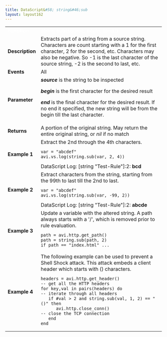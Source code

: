 ```yaml
---
title: DataScript&#58; string&#46;sub
layout: layout162
---
```

<table class="table table-hover table table-bordered table-hover">  
<tbody>          
<tr>   
<td><span style="color: white; font-size: medium;"><strong>Function</strong></span></td>
<td><span style="color: white;"><b>string.sub(source, begin, [end])</b></span></td>
</tr>
<tr>   
<td><span style="font-size: medium;"><strong>Description</strong></span></td>
<td>Extracts part of a string from a source string.  Characters are count starting with a 1 for the first character, 2 for the second, etc.  Characters may also be negative.  So -1 is the last character of the source string, -2 is the second to last, etc.</td>
</tr>
<tr>   
<td><span style="font-size: medium;"><strong>Events</strong></span></td>
<td>All</td>
</tr>
<tr>   
<td><span style="font-size: medium;"><strong>Parameter</strong></span></td>
<td><strong><em>source</em> </strong>is the string to be inspected<p></p> <p><strong><em>begin</em> </strong>is the first character for the desired result</p> <p><strong><em>end</em> </strong>is the final character for the desired result.  If no end it specified, the new string will be from the begin till the last character.</p></td>
</tr>
<tr>   
<td><span style="font-size: medium;"><strong>Returns</strong></span></td>
<td>A portion of the original string.  May return the entire original string, or <em>nil</em> if no match</td>
</tr>
<tr>   
<td><span style="font-size: medium;"><strong>Example 1</strong></span></td>
<td>Extract the 2nd through the 4th characters.<br> 
<!-- Crayon Syntax Highlighter v2.7.1 --> <pre><code class="language-lua">var = "abcdef"
avi.vs.log(string.sub(var, 2, 4))</code></pre> 
<!-- [Format Time: 0.0017 seconds] --> DataScript Log: [string "Test-Rule"]:2: <strong>bcd</strong></td>
</tr>
<tr>   
<td><span style="font-size: medium;"><strong>Example 2</strong></span></td>
<td>Extract characters from the string, starting from the 99th to last till the 2nd to last.<br> 
<!-- Crayon Syntax Highlighter v2.7.1 --> <pre><code class="language-lua">var = "abcdef"
avi.vs.log(string.sub(var, -99, 2))</code></pre> 
<!-- [Format Time: 0.0017 seconds] --> DataScript Log: [string "Test-Rule"]:2: <strong>abcde</strong></td>
</tr>
<tr>   
<td><span style="font-size: medium;"><strong>Example 3</strong></span></td>
<td>Update a variable with the altered string.  A path always starts with a '/', which is removed prior to rule evaluation.<br> 
<!-- Crayon Syntax Highlighter v2.7.1 --> <pre><code class="language-lua">path = avi.http.get_path()
path = string.sub(path, 2)
if path == "index.html" ...</code></pre> 
<!-- [Format Time: 0.0017 seconds] --></td>
</tr>
<tr>   
<td><span style="font-size: medium;"><strong>Example 4</strong></span></td>
<td>The following example can be used to prevent a Shell Shock attack. This attack embeds a client header which starts with () characters.<br> 
<!-- Crayon Syntax Highlighter v2.7.1 --> <pre><code class="language-lua">headers = avi.http.get_header()                -- get all the HTTP headers
for key,val in pairs(headers) do               -- iterate through all headers
   if #val &gt; 2 and string.sub(val, 1, 2) == "()" then
      avi.http.close_conn()                    -- close the TCP connection
   end
end</code></pre> 
<!-- [Format Time: 0.0037 seconds] --></td>
</tr>
</tbody>
</table> 